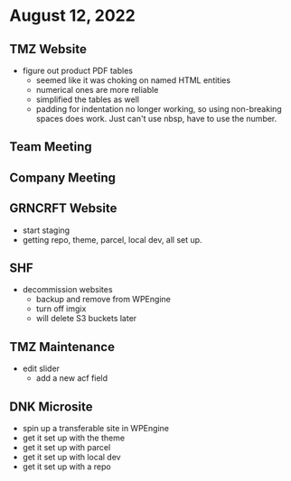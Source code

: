 # August 12, 2022

## TMZ Website
- figure out product PDF tables
	- seemed like it was choking on named HTML entities
	- numerical ones are more reliable
	- simplified the tables as well
	- padding for indentation no longer working, so using non-breaking spaces does work. Just can't use nbsp, have to use the number.

## Team Meeting

## Company Meeting

## GRNCRFT Website
- start staging
- getting repo, theme, parcel, local dev, all set up.

## SHF
- decommission websites
	- backup and remove from WPEngine
	- turn off imgix
	- will delete S3 buckets later

## TMZ Maintenance
- edit slider
	- add a new acf field

## DNK Microsite
- spin up a transferable site in WPEngine
- get it set up with the theme
- get it set up with parcel
- get it set up with local dev
- get it set up with a repo
